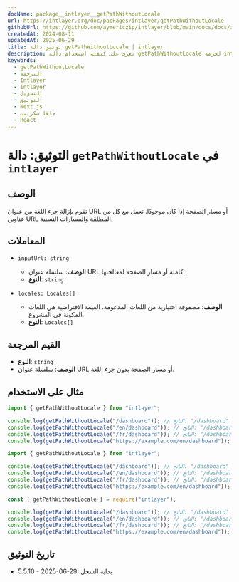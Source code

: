 ```yaml
---
docName: package__intlayer__getPathWithoutLocale
url: https://intlayer.org/doc/packages/intlayer/getPathWithoutLocale
githubUrl: https://github.com/aymericzip/intlayer/blob/main/docs/docs/ar/packages/intlayer/getPathWithoutLocale.md
createdAt: 2024-08-11
updatedAt: 2025-06-29
title: توثيق دالة getPathWithoutLocale | intlayer
description: تعرف على كيفية استخدام دالة getPathWithoutLocale لحزمة intlayer
keywords:
  - getPathWithoutLocale
  - الترجمة
  - Intlayer
  - intlayer
  - التدويل
  - التوثيق
  - Next.js
  - جافا سكريبت
  - React
---
```


# التوثيق: دالة `getPathWithoutLocale` في `intlayer`

## الوصف

تقوم بإزالة جزء اللغة من عنوان URL أو مسار الصفحة إذا كان موجودًا. تعمل مع كل من عناوين URL المطلقة والمسارات النسبية.

## المعاملات

- `inputUrl: string`

  - **الوصف**: سلسلة عنوان URL كاملة أو مسار الصفحة لمعالجتها.
  - **النوع**: `string`

- `locales: Locales[]`
  - **الوصف**: مصفوفة اختيارية من اللغات المدعومة. القيمة الافتراضية هي اللغات المكونة في المشروع.
  - **النوع**: `Locales[]`

## القيم المرجعة

- **النوع**: `string`
- **الوصف**: سلسلة عنوان URL أو مسار الصفحة بدون جزء اللغة.

## مثال على الاستخدام

```typescript codeFormat="typescript"
import { getPathWithoutLocale } from "intlayer";

console.log(getPathWithoutLocale("/dashboard")); // الناتج: "/dashboard"
console.log(getPathWithoutLocale("/en/dashboard")); // الناتج: "/dashboard"
console.log(getPathWithoutLocale("/fr/dashboard")); // الناتج: "/dashboard"
console.log(getPathWithoutLocale("https://example.com/en/dashboard")); // الناتج: "https://example.com/dashboard"
```

```javascript codeFormat="esm"
import { getPathWithoutLocale } from "intlayer";

console.log(getPathWithoutLocale("/dashboard")); // الناتج: "/dashboard"
console.log(getPathWithoutLocale("/en/dashboard")); // الناتج: "/dashboard"
console.log(getPathWithoutLocale("/fr/dashboard")); // الناتج: "/dashboard"
console.log(getPathWithoutLocale("https://example.com/en/dashboard")); // الناتج: "https://example.com/dashboard"
```

```javascript codeFormat="commonjs"
const { getPathWithoutLocale } = require("intlayer");

console.log(getPathWithoutLocale("/dashboard")); // الناتج: "/dashboard"
console.log(getPathWithoutLocale("/en/dashboard")); // الناتج: "/dashboard"
console.log(getPathWithoutLocale("/fr/dashboard")); // الناتج: "/dashboard"
console.log(getPathWithoutLocale("https://example.com/en/dashboard")); // الناتج: "https://example.com/dashboard"
```

## تاريخ التوثيق

- 5.5.10 - 2025-06-29: بداية السجل
